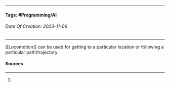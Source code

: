__________________________________________________________________________
#### **Tags:** #Programming/AI 
###### *Date Of Creation: 2023-11-06*
__________________________________________________________________________

[[Locomotion]] can be used for getting to a particular location or following a particular path/trajectory.
#### Sources
__________________________________________________________________________
1. 